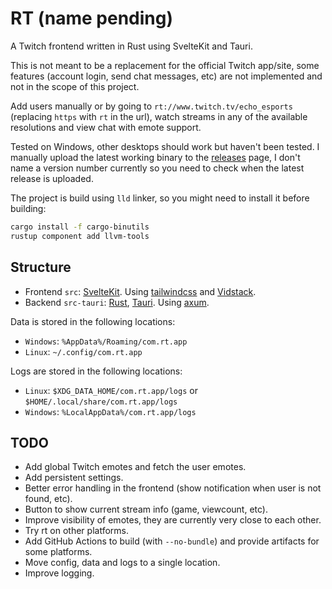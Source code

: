 # RT (name pending)

A Twitch frontend written in Rust using SvelteKit and Tauri.

This is not meant to be a replacement for the official Twitch app/site, some features (account login, send chat messages, etc) are not implemented and not in the scope of this project.

Add users manually or by going to `rt://www.twitch.tv/echo_esports` (replacing `https` with `rt` in the url), watch streams in any of the available resolutions and view chat with emote support.

Tested on Windows, other desktops should work but haven't been tested. I manually upload the latest working binary to the [releases](https://github.com/Kyagara/rt/releases) page, I don't name a version number currently so you need to check when the latest release is uploaded.

The project is build using `lld` linker, so you might need to install it before building:

```bash
cargo install -f cargo-binutils
rustup component add llvm-tools
```

## Structure

- Frontend `src`: [SvelteKit](https://svelte.dev/docs/kit/introduction). Using [tailwindcss](https://tailwindcss.com) and [Vidstack](https://github.com/vidstack/player).
- Backend `src-tauri`: [Rust](https://www.rust-lang.org/), [Tauri](https://tauri.app/). Using [axum](https://github.com/tokio-rs/axum).

Data is stored in the following locations:

- `Windows`: `%AppData%/Roaming/com.rt.app`
- `Linux`: `~/.config/com.rt.app`

Logs are stored in the following locations:

- `Linux`: `$XDG_DATA_HOME/com.rt.app/logs` or `$HOME/.local/share/com.rt.app/logs`
- `Windows`: `%LocalAppData%/com.rt.app/logs`

## TODO

- Add global Twitch emotes and fetch the user emotes.
- Add persistent settings.
- Better error handling in the frontend (show notification when user is not found, etc).
- Button to show current stream info (game, viewcount, etc).
- Improve visibility of emotes, they are currently very close to each other.
- Try rt on other platforms.
- Add GitHub Actions to build (with `--no-bundle`) and provide artifacts for some platforms.
- Move config, data and logs to a single location.
- Improve logging.
